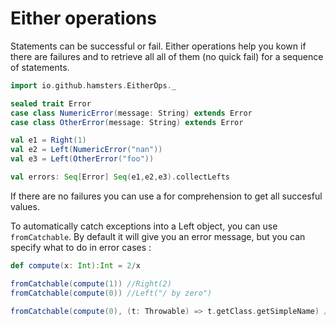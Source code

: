 # Either operations

Statements can be successful or fail. Either operations help you kown if there are failures and to retrieve all all of them (no quick fail) for a sequence of statements.


```scala
import io.github.hamsters.EitherOps._

sealed trait Error
case class NumericError(message: String) extends Error
case class OtherError(message: String) extends Error

val e1 = Right(1)
val e2 = Left(NumericError("nan"))
val e3 = Left(OtherError("foo"))

val errors: Seq[Error] Seq(e1,e2,e3).collectLefts
```

If there are no failures you can use a for comprehension to get all succesful values.

To automatically catch exceptions into a Left object, you can use `fromCatchable`.
By default it will give you an error message, but you can specify what to do in error cases :

```scala
def compute(x: Int):Int = 2/x

fromCatchable(compute(1)) //Right(2)
fromCatchable(compute(0)) //Left("/ by zero")

fromCatchable(compute(0), (t: Throwable) => t.getClass.getSimpleName) //Left("ArithmeticException")
```